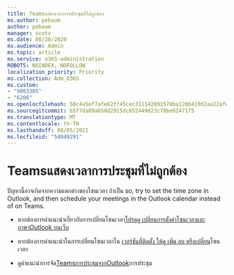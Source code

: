```yaml
---
title: Teamsแสดงเวลาการประชุมที่ไม่ถูกต้อง
ms.author: pebaum
author: pebaum
manager: scotv
ms.date: 08/20/2020
ms.audience: Admin
ms.topic: article
ms.service: o365-administration
ROBOTS: NOINDEX, NOFOLLOW
localization_priority: Priority
ms.collection: Adm_O365
ms.custom:
- "9003305"
- "6206"
ms.openlocfilehash: 58c4a5ef7afe62ff45cec311142891570ba128b419d2aa22afea57d4bac8fbe4
ms.sourcegitcommit: b5f7da89a650d2915dc652449623c78be6247175
ms.translationtype: MT
ms.contentlocale: th-TH
ms.lasthandoff: 08/05/2021
ms.locfileid: "54049291"
---
```

# <a name="teams-calendar-shows-incorrect-meeting-times"></a>Teamsแสดงเวลาการประชุมที่ไม่ถูกต้อง

ปัญหานี้อาจเกิดจากความแตกต่างของโซนเวลา ถ้าเป็น so, try to set the time zone in Outlook, and then schedule your meetings in the Outlook calendar instead of on Teams.

- หากต้องการคําแนะนําเกี่ยวกับการเปลี่ยนโซนเวลา[โปรดดู เปลี่ยนการตั้งค่าโซนเวลาและภาษาOutlook บนเว็บ](https://support.microsoft.com/office/change-the-time-zone-and-language-settings-in-outlook-on-the-web-65239869-12e7-4a9d-bca1-76b0ad7ce273) 

- หากต้องการคําแนะนําในการเปลี่ยนโซนเวลาใน [เวอร์ชันที่ติดตั้ง ให้ดู เพิ่ม ลบ หรือเปลี่ยน](https://support.microsoft.com/office/add-remove-or-change-time-zones-5ab3e10e-5a6c-46af-ab48-156fedf70c04)โซนเวลา
- ดูคําแนะนําการจัด[TeamsการประชุมจากOutlook](https://support.microsoft.com/office/schedule-a-teams-meeting-from-outlook-883cc15c-580f-441a-92ea-0992c00a9b0f)การประชุม